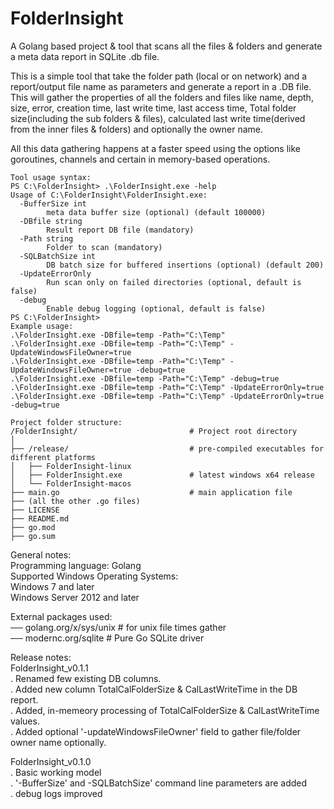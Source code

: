 # FolderInsight
A Golang based project &amp; tool that scans all the files & folders and generate a meta data report in SQLite .db file.

This is a simple tool that take the folder path (local or on network) and a report/output file name as parameters and generate a report in a .DB file. This will gather the properties of all the folders and files like name, depth, size, error, creation time, last write time, last access time, Total folder size(including the sub folders & files), calculated last write time(derived from the inner files & folders) and optionally the owner name.

All this data gathering happens at a faster speed using the options like goroutines, channels and certain in memory-based operations.

```
Tool usage syntax:
PS C:\FolderInsight> .\FolderInsight.exe -help
Usage of C:\FolderInsight\FolderInsight.exe:
  -BufferSize int
        meta data buffer size (optional) (default 100000)
  -DBfile string
        Result report DB file (mandatory)
  -Path string
        Folder to scan (mandatory)
  -SQLBatchSize int
        DB batch size for buffered insertions (optional) (default 200)
  -UpdateErrorOnly
        Run scan only on failed directories (optional, default is false)
  -debug
        Enable debug logging (optional, default is false)
PS C:\FolderInsight>
Example usage:
.\FolderInsight.exe -DBfile=temp -Path="C:\Temp"
.\FolderInsight.exe -DBfile=temp -Path="C:\Temp" -UpdateWindowsFileOwner=true
.\FolderInsight.exe -DBfile=temp -Path="C:\Temp" -UpdateWindowsFileOwner=true -debug=true
.\FolderInsight.exe -DBfile=temp -Path="C:\Temp" -debug=true
.\FolderInsight.exe -DBfile=temp -Path="C:\Temp" -UpdateErrorOnly=true
.\FolderInsight.exe -DBfile=temp -Path="C:\Temp" -UpdateErrorOnly=true -debug=true
```



```
Project folder structure:
/FolderInsight/                         # Project root directory
│
├── /release/                           # pre-compiled executables for different platforms
│   ├── FolderInsight-linux
│   ├── FolderInsight.exe               # latest windows x64 release
│   └── FolderInsight-macos
├── main.go                             # main application file
├── (all the other .go files)
├── LICENSE
├── README.md
├── go.mod
├── go.sum
```

General notes:  
Programming language: Golang  
Supported Windows Operating Systems:  
Windows 7 and later  
Windows Server 2012 and later  


External packages used:  
── golang.org/x/sys/unix       # for unix file times gather  
── modernc.org/sqlite          # Pure Go SQLite driver  


Release notes:  
FolderInsight_v0.1.1  
. Renamed few existing DB columns.  
. Added new column TotalCalFolderSize & CalLastWriteTime in the DB report.  
. Added, in-memeory processing of TotalCalFolderSize & CalLastWriteTime values.  
. Added optional '-updateWindowsFileOwner' field to gather file/folder owner name optionally.  

FolderInsight_v0.1.0  
. Basic working model  
. '-BufferSize' and -SQLBatchSize' command line parameters are added  
. debug logs improved  
